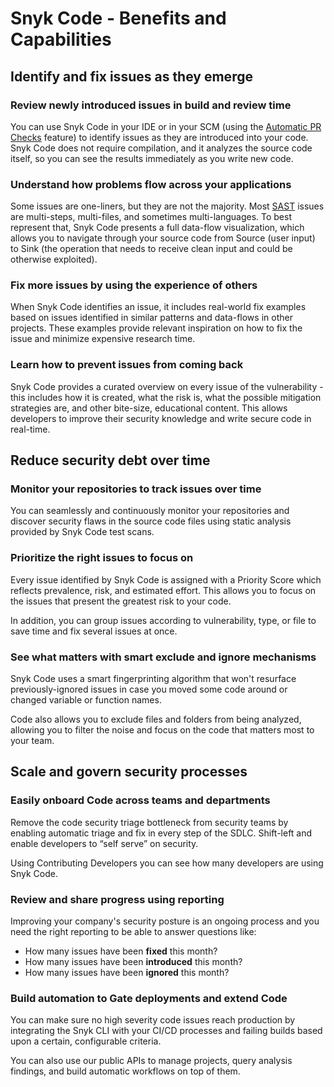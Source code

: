 # Snyk Code - Benefits and Capabilities

## Identify and fix issues as they emerge

### Review newly introduced issues in build and review time

You can use Snyk Code in your IDE or in your SCM (using the [Automatic PR Checks](../../introduction-to-pr-checks/pr-checks-for-snyk-code/) feature) to identify issues as they are introduced into your code. Snyk Code does not require compilation, and it analyzes the source code itself, so you can see the results immediately as you write new code.

### Understand how problems flow across your applications

Some issues are one-liners, but they are not the majority. Most [SAST](https://snyk.io/learn/application-security/sast-vs-dast/) issues are multi-steps, multi-files, and sometimes multi-languages. To best represent that, Snyk Code presents a full data-flow visualization, which allows you to navigate through your source code from Source (user input) to Sink (the operation that needs to receive clean input and could be otherwise exploited).

### Fix more issues by using the experience of others

When Snyk Code identifies an issue, it includes real-world fix examples based on issues identified in similar patterns and data-flows in other projects. These examples provide relevant inspiration on how to fix the issue and minimize expensive research time.

### Learn how to prevent issues from coming back

Snyk Code provides a curated overview on every issue of the vulnerability - this includes how it is created, what the risk is, what the possible mitigation strategies are, and other bite-size, educational content. This allows developers to improve their security knowledge and write secure code in real-time.

## Reduce security debt over time

### Monitor your repositories to track issues over time

You can seamlessly and continuously monitor your repositories and discover security flaws in the source code files using static analysis provided by Snyk Code test scans.

### Prioritize the right issues to focus on

Every issue identified by Snyk Code is assigned with a Priority Score which reflects prevalence, risk, and estimated effort. This allows you to focus on the issues that present the greatest risk to your code.

In addition, you can group issues according to vulnerability, type, or file to save time and fix several issues at once.

### See what matters with smart exclude and ignore mechanisms

Snyk Code uses a smart fingerprinting algorithm that won't resurface previously-ignored issues in case you moved some code around or changed variable or function names.

Code also allows you to exclude files and folders from being analyzed, allowing you to filter the noise and focus on the code that matters most to your team.

## Scale and govern security processes

### Easily onboard Code across teams and departments

Remove the code security triage bottleneck from security teams by enabling automatic triage and fix in every step of the SDLC. Shift-left and enable developers to “self serve” on security.

Using Contributing Developers you can see how many developers are using Snyk Code.

### Review and share progress using reporting

Improving your company's security posture is an ongoing process and you need the right reporting to be able to answer questions like:

* How many issues have been **fixed** this month?
* How many issues have been **introduced** this month?
* How many issues have been **ignored** this month?

### Build automation to Gate deployments and extend Code

You can make sure no high severity code issues reach production by integrating the Snyk CLI with your CI/CD processes and failing builds based upon a certain, configurable criteria.

You can also use our public APIs to manage projects, query analysis findings, and build automatic workflows on top of them.
